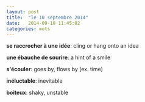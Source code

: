 ```yaml
---
layout: post
title:  "le 10 septembre 2014"
date:   2014-09-10 11:45:02
categories: mots
---
```


**se raccrocher à une idée**: cling or hang onto an idea

**une ébauche de sourire**: a hint of a smile

**s'écouler**: goes by, flows by (ex. time)

**inéluctable**: inevitable

**boiteux**: shaky, unstable
